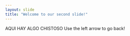 ```yaml
---
layout: slide
title: "Welcome to our second slide!"
---
```

AQUI HAY ALGO CHISTOSO
Use the left arrow to go back!